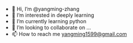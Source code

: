 - 👋 Hi, I’m @yangming-zhang
- 👀 I’m interested in deeply learning
- 🌱 I’m currently learning python
- 💞️ I’m looking to collaborate on ...
- 📫 How to reach me yangming1599@gmail.com

<!---
yangming-zhang/yangming-zhang is a ✨ special ✨ repository because its `README.md` (this file) appears on your GitHub profile.
You can click the Preview link to take a look at your changes.
--->
